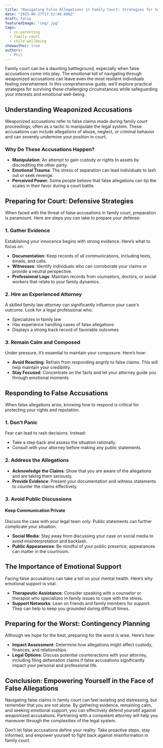 ```yaml
---
title: "Navigating False Allegations in Family Court: Strategies for Survival"
date: "2025-06-27T17:52:46.606Z"
draft: false
featuredImage: "img/.jpg"
tags:
  - co-parenting
  - family court
  - child wellbeing
showauthor: true
authors:
  - Phil
---
```




Family court can be a daunting battleground, especially when false accusations come into play. The emotional toll of navigating through weaponized accusations can leave even the most resilient individuals feeling overwhelmed. In this comprehensive guide, we’ll explore practical strategies for surviving these challenging circumstances while safeguarding your interests and emotional well-being.

## Understanding Weaponized Accusations

Weaponized accusations refer to false claims made during family court proceedings, often as a tactic to manipulate the legal system. These accusations can include allegations of abuse, neglect, or criminal behavior and can severely undermine your position in court. 

### Why Do These Accusations Happen?

- **Manipulation**: An attempt to gain custody or rights to assets by discrediting the other party.
- **Emotional Trauma**: The stress of separation can lead individuals to lash out or seek revenge.
- **Perceived Power**: Some people believe that false allegations can tip the scales in their favor during a court battle.

## Preparing for Court: Defensive Strategies

When faced with the threat of false accusations in family court, preparation is paramount. Here are steps you can take to prepare your defense:

### 1. Gather Evidence

Establishing your innocence begins with strong evidence. Here’s what to focus on:
- **Documentation**: Keep records of all communications, including texts, emails, and calls.
- **Witnesses**: Identify individuals who can corroborate your claims or provide a neutral perspective.
- **Professional Logs**: Maintain records from counselors, doctors, or social workers that relate to your family dynamics.

### 2. Hire an Experienced Attorney

A skilled family law attorney can significantly influence your case's outcome. Look for a legal professional who:
- Specializes in family law
- Has experience handling cases of false allegations
- Displays a strong track record of favorable outcomes

### 3. Remain Calm and Composed

Under pressure, it’s essential to maintain your composure. Here’s how:
- **Avoid Reacting**: Refrain from responding angrily to false claims. This will help maintain your credibility.
- **Stay Focused**: Concentrate on the facts and let your attorney guide you through emotional moments.

## Responding to False Accusations

When false allegations arise, knowing how to respond is critical for protecting your rights and reputation.

### 1. Don’t Panic

Fear can lead to rash decisions. Instead:
- Take a step back and assess the situation rationally.
- Consult with your attorney before making any public statements.

### 2. Address the Allegations

- **Acknowledge the Claims**: Show that you are aware of the allegations and are taking them seriously.
- **Provide Evidence**: Present your documentation and witness statements to counter the claims effectively.

### 3. Avoid Public Discussions

#### Keep Communication Private
Discuss the case with your legal team only. Public statements can further complicate your situation. 

- **Social Media**: Stay away from discussing your case on social media to avoid misinterpretation and backlash.
- **Public Appearances**: Be mindful of your public presence; appearances can matter in the courtroom.

## The Importance of Emotional Support

Facing false accusations can take a toll on your mental health. Here’s why emotional support is vital:
- **Therapeutic Assistance**: Consider speaking with a counselor or therapist who specializes in family issues to cope with the stress.
- **Support Networks**: Lean on friends and family members for support. They can help to keep you grounded during difficult times.

## Preparing for the Worst: Contingency Planning

Although we hope for the best, preparing for the worst is wise. Here’s how:
- **Impact Assessment**: Determine how allegations might affect custody, finances, and relationships.
- **Legal Options**: Discuss potential counteractions with your attorney, including filing defamation claims if false accusations significantly impact your personal and professional life.

## Conclusion: Empowering Yourself in the Face of False Allegations

Navigating false claims in family court can feel isolating and distressing, but remember that you are not alone. By gathering evidence, remaining calm, and seeking emotional support, you can effectively defend yourself against weaponized accusations. Partnering with a competent attorney will help you maneuver through the complexities of the legal system. 

Don’t let false accusations define your reality. Take proactive steps, stay informed, and empower yourself to fight back against misinformation in family court.

